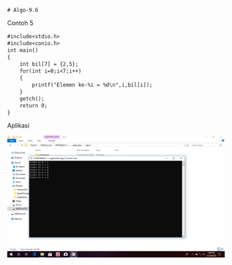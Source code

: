     # Algo-9.6
Contoh 5

    #include<stdio.h>
    #include<conio.h>
    int main()
    {
        int bil[7] = {2,5};
        for(int i=0;i<7;i++)
        {
            printf("Elemen ke-%i = %d\n",i,bil[i]);
        }
        getch();
        return 0;
    }
    
  Aplikasi
  
  ![img](https://github.com/muhammadyusufalfaqih/Algo-9.6/blob/master/contoh%205%20img.png)

